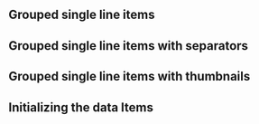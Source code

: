 ## Grouped single line items
<snippet id='grouped-single-listview-basic-html'/>

## Grouped single line items with separators
<snippet id='grouped-single-listview-borders-html'/>

## Grouped single line items with thumbnails
<snippet id='grouped-single-listview-thumbs-html'/>

## Initializing the data Items
<snippet id='grouped-single-listview-basic-code'/>